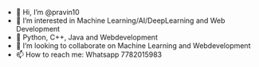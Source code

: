 - 👋 Hi, I’m @pravin10
- 👀 I’m interested in Machine Learning/AI/DeepLearning and Web Development
- 🌱 Python, C++, Java and Webdevelopment 
- 💞️ I’m looking to collaborate on Machine Learning and Webdevelopment
- 📫 How to reach me: Whatsapp 7782015983

<!---
pravin10/pravin10 is a ✨ special ✨ repository because its `README.md` (this file) appears on your GitHub profile.
You can click the Preview link to take a look at your changes.
--->
